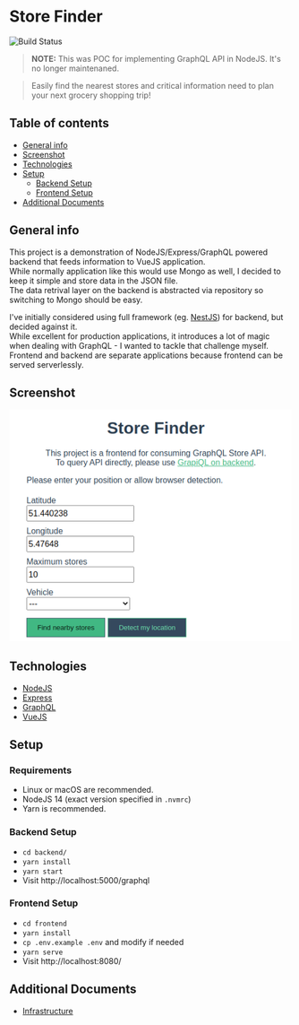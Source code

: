 # Store Finder

![Build Status](https://codebuild.us-east-1.amazonaws.com/badges?uuid=eyJlbmNyeXB0ZWREYXRhIjoiSTRmNjZlMGlobXpPZUxLRFhuWWZMc2VtNTQ0QUFjRjR4OTRwMFcyNXNjK0xmK04xdHhZK1Bra3ZLeG8zWmpscTZSeVNSVUM4QUp6S0NUTGdDWGVmR0hNPSIsIml2UGFyYW1ldGVyU3BlYyI6IkREb01paWZuMHZybUdzblIiLCJtYXRlcmlhbFNldFNlcmlhbCI6MX0%3D&branch=main)
> **NOTE:** This was POC for implementing GraphQL API in NodeJS. It's no longer maintenaned.

> Easily find the nearest stores and critical information need to plan your next grocery shopping trip!

## Table of contents

- [General info](#general-info)
- [Screenshot](#screenshot)
- [Technologies](#technologies)
- [Setup](#setup)
  - [Backend Setup](#backend-setup)
  - [Frontend Setup](#frontend-setup)
- [Additional Documents](#additional-documents)

## General info

This project is a demonstration of NodeJS/Express/GraphQL powered backend that feeds information to VueJS application.  
While normally application like this would use Mongo as well, I decided to keep it simple and store data in the JSON file.  
The data retrival layer on the backend is abstracted via repository so switching to Mongo should be easy.

I've initially considered using full framework (eg. [NestJS](https://nestjs.com/)) for backend, but decided against it.  
While excellent for production applications, it introduces a lot of magic when dealing with GraphQL - I wanted to tackle that challenge myself.  
Frontend and backend are separate applications because frontend can be served serverlessly.

## Screenshot

![Screenshot](./docs/screenshot.png)

## Technologies

- [NodeJS](http://nodejs.org/)
- [Express](https://expressjs.com/)
- [GraphQL](https://www.gatsbyjs.org/)
- [VueJS](https://vuejs.org/)

## Setup

### Requirements

- Linux or macOS are recommended.
- NodeJS 14 (exact version specified in `.nvmrc`)
- Yarn is recommended.

### Backend Setup

- `cd backend/`
- `yarn install`
- `yarn start`
- Visit http://localhost:5000/graphql

### Frontend Setup

- `cd frontend`
- `yarn install`
- `cp .env.example .env` and modify if needed
- `yarn serve`
- Visit http://localhost:8080/

## Additional Documents

- [Infrastructure](./docs/infrastructure.md)
